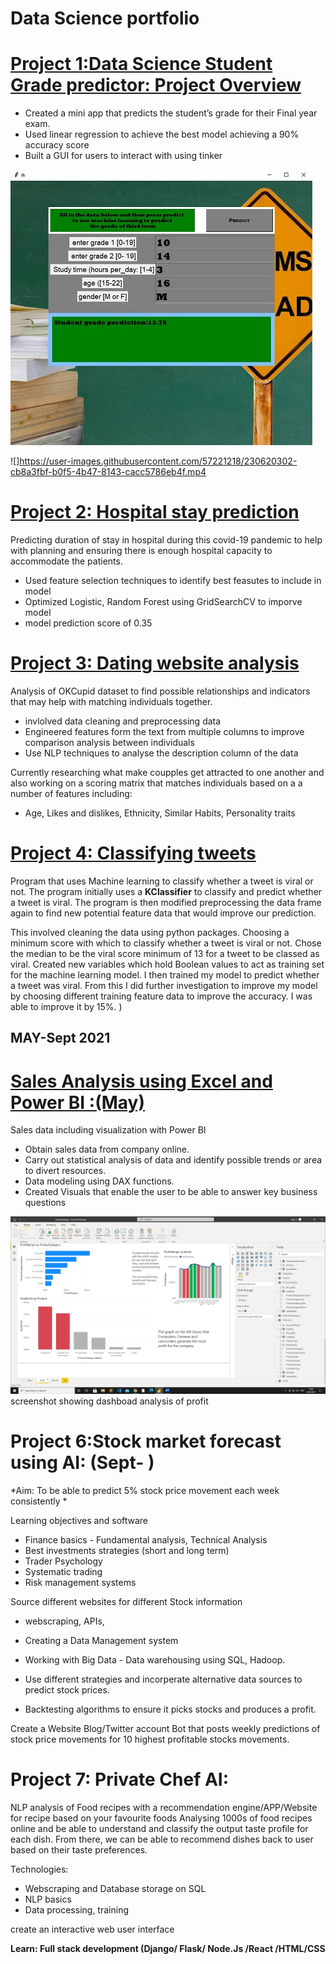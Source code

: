 # Data Science portfolio

# [Project 1:Data Science Student Grade predictor: Project Overview](https://github.com/Dom88Finch/student-grade-predictor)

* Created a mini app that predicts the student’s grade for their Final year exam.
* Used linear regression to achieve the best model achieving a 90% accuracy score
* Built a GUI for users to interact with using tinker

![](/images/grade_predictor_GUI.jpg)

![]https://user-images.githubusercontent.com/57221218/230620302-cb8a3fbf-b0f5-4b47-8143-cacc5786eb4f.mp4


# [Project 2: Hospital stay prediction](https://github.com/Dom88Finch/healthcare-analysis)
Predicting duration of stay in hospital during this covid-19 pandemic to help with planning and ensuring there is enough hospital capacity to accommodate the patients.

* Used feature selection techniques to identify best feasutes to include in model
* Optimized Logistic, Random Forest using GridSearchCV to imporve model 
* model prediction score of 0.35

# [Project 3: Dating website analysis](https://github.com/Dom88Finch/Dating-Analysis)
Analysis of OKCupid dataset to find possible relationships and indicators that may help with matching individuals together.

* invlolved data cleaning and preprocessing data
* Engineered features form the text from multiple columns to improve comparison analysis between individuals
* Use NLP techniques to analyse the description column of the data


Currently researching what make coupples get attracted to one another and also working on a scoring matrix that matches individuals based on a a number of features including:
- Age, Likes and dislikes,  Ethnicity, Similar Habits, Personality traits


# [Project 4: Classifying tweets](https://github.com/Dom88Finch/python-programs) 
 Program that uses Machine learning to classify whether a tweet is viral or not. The program initially uses a **KClassifier** to classify and predict whether a tweet is viral. The program is then modified preprocessing the data frame again to find new potential feature data that would improve our prediction. 
 
 This involved cleaning the data using python packages. Choosing a minimum score with which to classify whether a tweet is viral or not. Chose the median to be the viral score minimum of 13 for a tweet to be classed as viral. Created new variables which hold Boolean values to act as training set for the machine learning model. I then trained my model to predict whether a tweet was viral. From this I did further investigation to improve my model by choosing different training feature data to improve the accuracy. I was able to improve it by 15%. )
 
## MAY-Sept 2021

# [Sales Analysis using Excel and Power BI :(May)](https://github.com/Dom88Finch/DS_portfolio/tree/main/images/Power%20BI%20-%20Sales%20analysis)
Sales data including visualization with Power BI

* Obtain sales data from company online.
* Carry out statistical analysis of data and identify possible trends or area to divert resources.
* Data modeling using DAX functions.
* Created Visuals that enable the user to be able to answer key business questions 

![](/images/Power%20BI%20-%20Sales%20analysis/profit%20alalysis.jpg)
screenshot showing dashboad analysis of profit 


# Project 6:Stock market forecast using AI: (Sept- )

*Aim: To be able to predict 5% stock price movement each week consistently *

Learning objectives and software
  - Finance basics - Fundamental analysis, Technical Analysis 
  - Best investments strategies (short and long term)
  - Trader Psychology
  - Systematic trading 
  - Risk management systems


Source different websites for different Stock information  
- webscraping, APIs, 
- Creating a Data Management system
- Working with Big Data - Data warehousing using SQL, Hadoop.

- Use different strategies and incorperate alternative data sources to predict stock prices.
- Backtesting algorithms to ensure it picks stocks and produces a profit.


Create a Website Blog/Twitter account Bot that posts weekly predictions of stock price movements for 10 highest profitable stocks movements.




# Project 7: Private Chef AI: 
NLP analysis of Food recipes with a recommendation engine/APP/Website for recipe based on your favourite foods
Analysing 1000s of food recipes online and be able to understand and classify the output taste profile for each dish.
From there, we can be able to recommend dishes back to user based on their taste preferences.

Technologies:
* Webscraping and Database storage on SQL 
* NLP basics
* Data processing, training 

create an interactive web user interface

**Learn:  Full stack development (Django/ Flask/ Node.Js /React /HTML/CSS**
